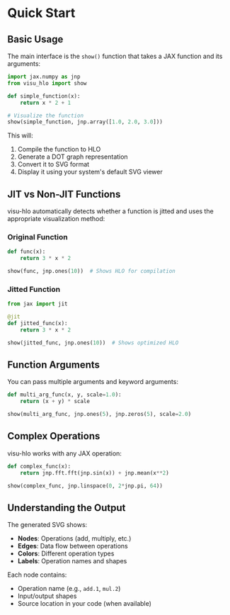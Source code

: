 # Quick Start

## Basic Usage

The main interface is the `show()` function that takes a JAX function and its arguments:

```python
import jax.numpy as jnp
from visu_hlo import show

def simple_function(x):
    return x * 2 + 1

# Visualize the function
show(simple_function, jnp.array([1.0, 2.0, 3.0]))
```

This will:
1. Compile the function to HLO
2. Generate a DOT graph representation
3. Convert it to SVG format
4. Display it using your system's default SVG viewer

## JIT vs Non-JIT Functions

visu-hlo automatically detects whether a function is jitted and uses the appropriate visualization method:

### Original Function
```python
def func(x):
    return 3 * x * 2

show(func, jnp.ones(10))  # Shows HLO for compilation
```

### Jitted Function
```python
from jax import jit

@jit
def jitted_func(x):
    return 3 * x * 2

show(jitted_func, jnp.ones(10))  # Shows optimized HLO
```

## Function Arguments

You can pass multiple arguments and keyword arguments:

```python
def multi_arg_func(x, y, scale=1.0):
    return (x + y) * scale

show(multi_arg_func, jnp.ones(5), jnp.zeros(5), scale=2.0)
```

## Complex Operations

visu-hlo works with any JAX operation:

```python
def complex_func(x):
    return jnp.fft.fft(jnp.sin(x)) + jnp.mean(x**2)

show(complex_func, jnp.linspace(0, 2*jnp.pi, 64))
```

## Understanding the Output

The generated SVG shows:
- **Nodes**: Operations (add, multiply, etc.)
- **Edges**: Data flow between operations
- **Colors**: Different operation types
- **Labels**: Operation names and shapes

Each node contains:
- Operation name (e.g., `add.1`, `mul.2`)
- Input/output shapes
- Source location in your code (when available)
